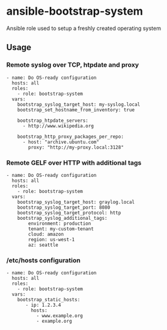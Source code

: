 # ansible-bootstrap-system
Ansible role used to setup a freshly created operating system

## Usage

### Remote syslog over TCP, htpdate and proxy

    - name: Do OS-ready configuration
      hosts: all
      roles:
        - role: bootstrap-system
      vars:
        bootstrap_syslog_target_host: my-syslog.local
        bootstrap_set_hostname_from_inventory: true

        bootstrap_htpdate_servers:
          - http://www.wikipedia.org

        bootstrap_http_proxy_packages_per_repo:
          - host: "archive.ubuntu.com"
            proxy: "http://my-proxy.local:3128"

### Remote GELF over HTTP with additional tags

    - name: Do OS-ready configuration
      hosts: all
      roles:
        - role: bootstrap-system
      vars:
        bootstrap_syslog_target_host: graylog.local
        bootstrap_syslog_target_port: 8080
        bootstrap_syslog_target_protocol: http
        bootstrap_syslog_additional_tags:
            environment: production
            tenant: my-custom-tenant
            cloud: amazon
            region: us-west-1
            az: seattle

### /etc/hosts configuration

    - name: Do OS-ready configuration
      hosts: all
      roles:
        - role: bootstrap-system
      vars:
        bootstrap_static_hosts:
           - ip: 1.2.3.4
             hosts:
               - www.example.org
               - example.org
